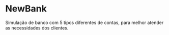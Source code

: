 # NewBank
Simulação de banco com 5 tipos diferentes de contas, para melhor atender as necessidades dos clientes.

